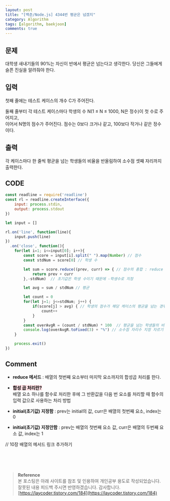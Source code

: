```yaml
---
layout: post
title: "[백준/Node.js] 4344번 평균은 넘겠지"
category: Algorithm
tags: [algorithm, baekjoon]
comments: true
---
```


## 문제
대학생 새내기들의 90%는 자신이 반에서 평균은 넘는다고 생각한다. 당신은 그들에게 슬픈 진실을 알려줘야 한다.

## 입력
첫째 줄에는 테스트 케이스의 개수 C가 주어진다.

둘째 줄부터 각 테스트 케이스마다 학생의 수 N(1 ≤ N ≤ 1000, N은 정수)이 첫 수로 주어지고,   
이어서 N명의 점수가 주어진다. 점수는 0보다 크거나 같고, 100보다 작거나 같은 정수이다.

## 출력
각 케이스마다 한 줄씩 평균을 넘는 학생들의 비율을 반올림하여 소수점 셋째 자리까지 출력한다.

## CODE
```javascript
const readline = require('readline')
const rl = readline.createInterface({
    input: process.stdin,
    output: process.stdout
})

let input = []

rl.on('line', function(line){
    input.push(line)
})
  .on('close', function(){
    for(let i=1; i<=input[0]; i++){
        const score = input[i].split(" ").map(Number) // 점수
        const stdNum = score[0] // 학생 수

        let sum = score.reduce((prev, curr) => { // 점수의 총합 : reduce 메서드 활용
            return prev + curr
        },-stdNum)  // 초기값은 학생 수이기 때문에 -학생수로 지정

        let avg = sum / stdNum // 평균

        let count = 0
        for(let j=1; j<=stdNum; j++) {
            if(score[j] > avg) { // 학생의 점수가 해당 케이스의 평균을 넘는 경우
                count++
            }
        }
        const overAvgR = (count / stdNum) * 100  // 평균을 넘는 학생들의 비율
        console.log(overAvgR.toFixed(3) + "%") // 소수점 자리수 지정 자르기 : toFixed()
    }

    process.exit()
})
```
## Comment
- **reduce 메서드** : 배열의 첫번째 요소부터 마지막 요소까지의 합성곱 처리를 한다.

- **<mark style='background-color: #ffdce0'> 합성 곱 처리란? </mark>**   
배열 요소 하나를 함수로 처리한 후에 그 반환값을 다음 번 요소를 처리할 때 함수의 입력 값으로 사용하는 처리 방법
 
- **initial(초기값) 지정함** : prev는 initial의 값, curr은 배열의 첫번째 요소, index는 0
- **initial(초기값) 지정안함** : prev는 배열의 첫번째 요소 값, curr은 배열의 두번째 요소 값, index는 1

// 10장 배열의 메서드 링크 추가하기 

<br>
<br>
<br>

>**Reference**   
본 포스팅은 아래 사이트를 참조 및 인용하여 개인공부 용도로 작성되었습니다.   
잘못된 내용 피드백 주시면 반영하겠습니다. 감사합니다.   
[https://laycoder.tistory.com/184](https://laycoder.tistory.com/184)
